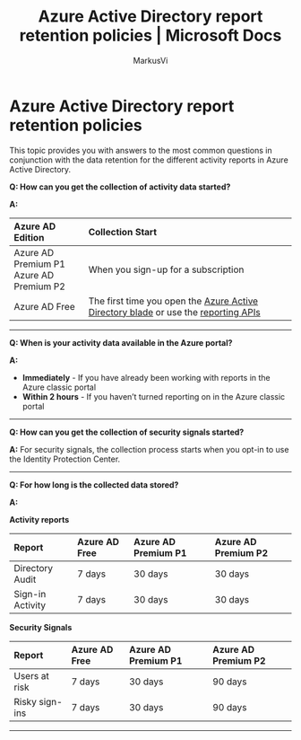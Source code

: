 ﻿---
title: Azure Active Directory report retention policies | Microsoft Docs
description: Retention policies on report data in your Azure Active Directory
services: active-directory
documentationcenter: ''
author: MarkusVi
manager: femila
editor: ''

ms.assetid: 183e53b0-0647-42e7-8abe-3e9ff424de12
ms.service: active-directory
ms.devlang: na
ms.topic: article
ms.tgt_pltfrm: na
ms.workload: identity
ms.date: 07/05/2017
ms.author: dhanyahk;markvi

ms.reviewer: dhanyahk
ms.custom: iamfeature=Reporting
---
# Azure Active Directory report retention policies


This topic provides you with answers to the most common questions in conjunction with the data retention for the different activity reports in Azure Active Directory. 

**Q: How can you get the collection of activity data started?**

**A:**

| Azure AD Edition | Collection Start |
| :--              | :--   |
| Azure AD Premium P1 <br /> Azure AD Premium P2 | When you sign-up for a subscription |
| Azure AD Free | The first time you open the [Azure Active Directory blade](https://ms.portal.azure.com/#blade/Microsoft_AAD_IAM/ActiveDirectoryMenuBlade/Overview) or use the [reporting APIs](https://aka.ms/aadreports)  |

---
**Q: When is your activity data available in the Azure portal?**

**A:**

- **Immediately** - If you have already been working with reports in the Azure classic portal
- **Within 2 hours** - If you haven’t turned reporting on  in the Azure classic portal

---
**Q: How can you get the collection of security signals started?**  

**A:** For security signals, the collection process starts when you opt-in to use the Identity Protection Center. 


---
**Q: For how long is the collected data stored?**

**A:**

**Activity reports**	

| Report                 | Azure AD Free | Azure AD Premium P1 | Azure AD Premium P2 |
| :--                    | :--           | :--                 | :--                 |
| Directory Audit        | 7 days        | 30 days             | 30 days             |
| Sign-in Activity       | 7 days        | 30 days             | 30 days             |

**Security Signals**

| Report         | Azure AD Free | Azure AD Premium P1 | Azure AD Premium P2 |
| :--            | :--           | :--                 | :--                 |
| Users at risk  | 7 days        | 30 days             | 90 days             |
| Risky sign-ins | 7 days        | 30 days             | 90 days             |

---
